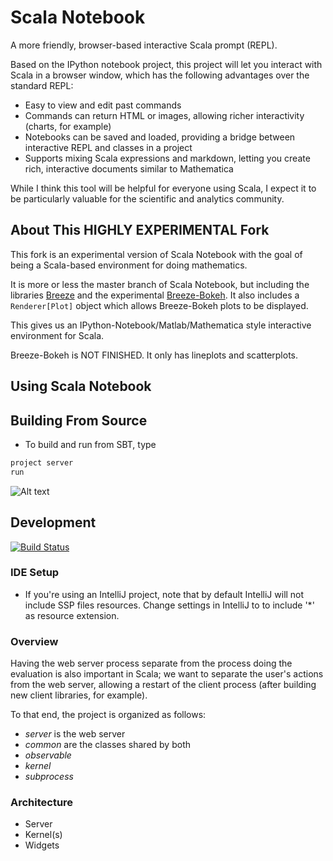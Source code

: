 Scala Notebook
==============

A more friendly, browser-based interactive Scala prompt (REPL).

Based on the IPython notebook project, this project will let you interact with Scala in a browser window, which has the following advantages over the standard REPL:

* Easy to view and edit past commands
* Commands can return HTML or images, allowing richer interactivity (charts, for example)
* Notebooks can be saved and loaded, providing a bridge between interactive REPL and classes in a project
* Supports mixing Scala expressions and markdown, letting you create rich, interactive documents similar to Mathematica

While I think this tool will be helpful for everyone using Scala, I expect it to be particularly valuable for the scientific and analytics community.

About This **HIGHLY EXPERIMENTAL** Fork
----------------------------------------

This fork is an experimental version of Scala Notebook with the goal of being a Scala-based environment for doing mathematics.

It is more or less the master branch of Scala Notebook, but including the libraries [Breeze](https://github.com/scalanlp/breeze) and the
experimental [Breeze-Bokeh](https://github.com/stucchio/breeze-bokeh).  It also includes a `Renderer[Plot]` object which allows Breeze-Bokeh plots to
be displayed.

This gives us an IPython-Notebook/Matlab/Mathematica style interactive environment for Scala.

Breeze-Bokeh is NOT FINISHED. It only has lineplots and scatterplots.

Using Scala Notebook
----------------------

## Building From Source
* To build and run from SBT, type

```scala
project server
run
```

![Alt text](http://i.imgur.com/8wnrP34.png)

Development
-----------

[![Build Status](https://secure.travis-ci.org/Bridgewater/scala-notebook.png?branch=master)](http://travis-ci.org/Bridgewater/scala-notebook)

### IDE Setup

* If you're using an IntelliJ project, note that by default IntelliJ will not include SSP files resources. Change settings in IntelliJ to to include '*' as resource extension.

### Overview

Having the web server process separate from the process doing the evaluation is also important in Scala; we want to separate
the user's actions from the web server, allowing a restart of the client process (after building new client libraries, for example).

To that end, the project is organized as follows:
* *server* is the web server
* *common* are the classes shared by both
* *observable*
* *kernel*
* *subprocess*


### Architecture

* Server
* Kernel(s)
* Widgets
